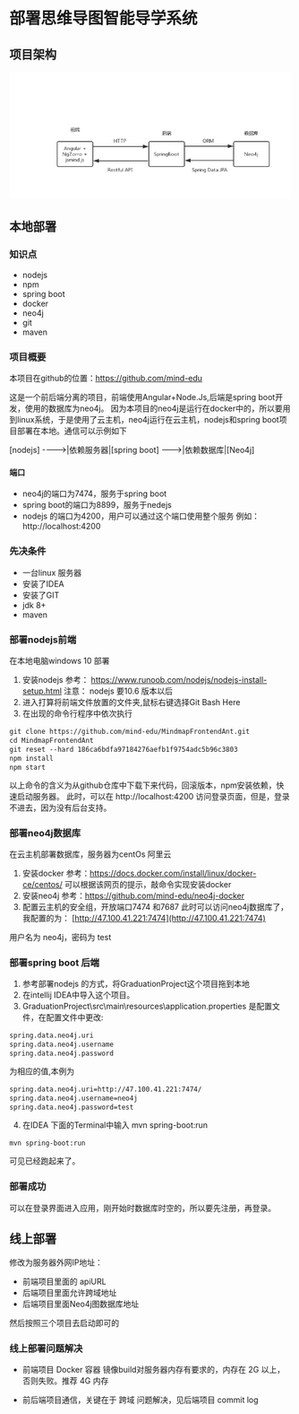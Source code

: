 
# 部署思维导图智能导学系统

## 项目架构

![](./architecture.png)

## 本地部署

### 知识点
- nodejs
- npm
- spring boot 
- docker
- neo4j
- git
- maven
### 项目概要

本项目在github的位置：https://github.com/mind-edu

这是一个前后端分离的项目，前端使用Angular+Node.Js,后端是spring boot开发，使用的数据库为neo4j。
因为本项目的neo4j是运行在docker中的，所以要用到linux系统，于是使用了云主机，neo4j运行在云主机，nodejs和spring boot项目部署在本地。通信可以示例如下

[nodejs] ---->|依赖服务器|[spring boot] --->|依赖数据库|[Neo4j]
#### 端口
   * neo4j的端口为7474，服务于spring boot
   * spring boot的端口为8899，服务于nedejs
   * nodejs 的端口为4200，用户可以通过这个端口使用整个服务
   例如：http://localhost:4200
### 先决条件
* 一台linux 服务器
* 安装了IDEA
* 安装了GIT
* jdk 8+
* maven
   
### 部署nodejs前端
在本地电脑windows 10 部署
1. 安装nodejs 
参考：
https://www.runoob.com/nodejs/nodejs-install-setup.html
注意：
nodejs 要10.6 版本以后
2. 进入打算将前端文件放置的文件夹,鼠标右键选择Git Bash Here
3. 在出现的命令行程序中依次执行

```
git clone https://github.com/mind-edu/MindmapFrontendAnt.git
cd MindmapFrontendAnt
git reset --hard 186ca6bdfa97184276aefb1f9754adc5b96c3803
npm install
npm start
```
以上命令的含义为从github仓库中下载下来代码，回滚版本，npm安装依赖，快速启动服务器。
此时，可以在 http://localhost:4200 访问登录页面，但是，登录不进去，因为没有后台支持。
### 部署neo4j数据库
在云主机部署数据库，服务器为centOs 阿里云
1. 安装docker 
参考：https://docs.docker.com/install/linux/docker-ce/centos/
可以根据该网页的提示，敲命令实现安装docker
2. 安装neo4j
参考：https://github.com/mind-edu/neo4j-docker
3. 配置云主机的安全组，开放端口7474 和7687
此时可以访问neo4j数据库了，我配置的为：
[http://47.100.41.221:7474](http://47.100.41.221:7474)

用户名为 neo4j，密码为 test
### 部署spring boot 后端
1. 参考部署nodejs 的方式，将GraduationProject这个项目拖到本地
2. 在intellij IDEA中导入这个项目。
3. GraduationProject\src\main\resources\application.properties 是配置文件，在配置文件中更改:
```
spring.data.neo4j.uri
spring.data.neo4j.username
spring.data.neo4j.password
```
为相应的值,本例为
```
spring.data.neo4j.uri=http://47.100.41.221:7474/
spring.data.neo4j.username=neo4j
spring.data.neo4j.password=test
```
4. 在IDEA 下面的Terminal中输入 mvn spring-boot:run 
```
mvn spring-boot:run 
```
可见已经跑起来了。
### 部署成功
可以在登录界面进入应用，刚开始时数据库时空的，所以要先注册，再登录。

## 线上部署

修改为服务器外网IP地址：

- 前端项目里面的 apiURL 
- 后端项目里面允许跨域地址
- 后端项目里面Neo4j图数据库地址

然后按照三个项目去启动即可的

### 线上部署问题解决

- 前端项目 Docker 容器 镜像build对服务器内存有要求的，内存在 2G 以上，否则失败。推荐 4G 内存

- 前后端项目通信，关键在于 跨域 问题解决，见后端项目 commit log




